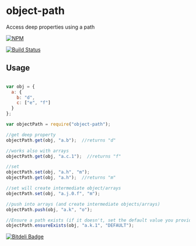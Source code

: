 

object-path
===========

Access deep properties using a path

[![NPM](https://nodei.co/npm/object-path.png?downloads=true)](https://nodei.co/npm/object-path/)

[![Build Status](https://travis-ci.org/mariocasciaro/object-path.png)](https://travis-ci.org/mariocasciaro/object-path)

## Usage

```javascript

var obj = {
  a: {
    b: "d",
    c: ["e", "f"]
  }
};

var objectPath = require("object-path");

//get deep property
objectPath.get(obj, "a.b");  //returns "d"

//works also with arrays
objectPath.get(obj, "a.c.1");  //returns "f"

//set
objectPath.set(obj, "a.h", "m");
objectPath.get(obj, "a.h");  //returns "m"

//set will create intermediate object/arrays
objectPath.set(obj, "a.j.0.f", "m");

//push into arrays (and create intermediate objects/arrays)
objectPath.push(obj, "a.k", "o");

//Ensure a path exists (if it doesn't, set the default value you provide)
objectPath.ensureExists(obj, "a.k.1", "DEFAULT");


```


[![Bitdeli Badge](https://d2weczhvl823v0.cloudfront.net/mariocasciaro/object-path/trend.png)](https://bitdeli.com/free "Bitdeli Badge")